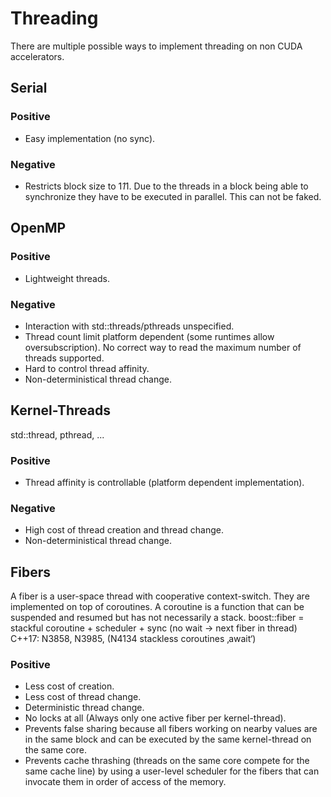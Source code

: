 Threading
=========

There are multiple possible ways to implement threading on non CUDA accelerators.


Serial
------

### Positive
* Easy implementation (no sync).

### Negative
* Restricts block size to 1*1*1. Due to the threads in a block being able to synchronize they have to be executed in parallel. This can not be faked.


OpenMP
------

### Positive
* Lightweight threads.

### Negative
* Interaction with std::threads/pthreads unspecified.
* Thread count limit platform dependent (some runtimes allow oversubscription). No correct way to read the maximum number of threads supported.
* Hard to control thread affinity.
* Non-deterministical thread change.


Kernel-Threads
--------------
std::thread, pthread, ...

### Positive
* Thread affinity is controllable (platform dependent implementation).

### Negative
* High cost of thread creation and thread change.
* Non-deterministical thread change.


Fibers
------
A fiber is a user-space thread with cooperative context-switch.
They are implemented on top of coroutines. A coroutine is a function that can be suspended and resumed but has not necessarily a stack.
boost::fiber = stackful coroutine + scheduler + sync (no wait → next fiber in thread)
C++17: N3858, N3985, (N4134 stackless coroutines ‚await‘)

### Positive
* Less cost of creation.
* Less cost of thread change.
* Deterministic thread change.
* No locks at all (Always only one active fiber per kernel-thread).
* Prevents false sharing because all fibers working on nearby values are in the same block and can be executed by the same kernel-thread on the same core.
* Prevents cache thrashing (threads on the same core compete for the same cache line) by using a user-level scheduler for the fibers that can invocate them in order of access of the memory.
